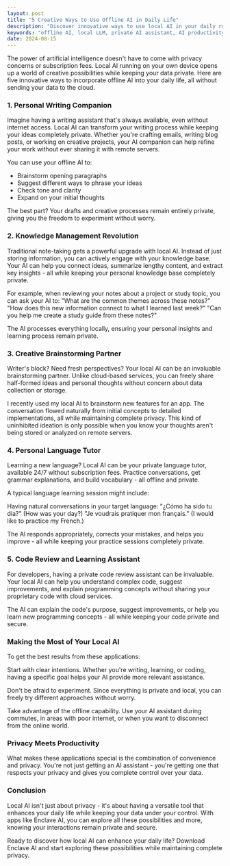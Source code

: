 ```yaml
---
layout: post
title: "5 Creative Ways to Use Offline AI in Daily Life"
description: "Discover innovative ways to use local AI in your daily routine. Learn how offline AI can enhance your productivity and creativity while maintaining privacy."
keywords: "offline AI, local LLM, private AI assistant, AI productivity, creative AI use, private computing"
date: 2024-08-15
---
```


The power of artificial intelligence doesn't have to come with privacy concerns or subscription fees. Local AI running on your own device opens up a world of creative possibilities while keeping your data private. Here are five innovative ways to incorporate offline AI into your daily life, all without sending your data to the cloud.

### 1. Personal Writing Companion

Imagine having a writing assistant that's always available, even without internet access. Local AI can transform your writing process while keeping your ideas completely private. Whether you're crafting emails, writing blog posts, or working on creative projects, your AI companion can help refine your work without ever sharing it with remote servers.

You can use your offline AI to:
- Brainstorm opening paragraphs
- Suggest different ways to phrase your ideas
- Check tone and clarity
- Expand on your initial thoughts

The best part? Your drafts and creative processes remain entirely private, giving you the freedom to experiment without worry.

### 2. Knowledge Management Revolution

Traditional note-taking gets a powerful upgrade with local AI. Instead of just storing information, you can actively engage with your knowledge base. Your AI can help you connect ideas, summarize lengthy content, and extract key insights - all while keeping your personal knowledge base completely private.

For example, when reviewing your notes about a project or study topic, you can ask your AI to:
"What are the common themes across these notes?"
"How does this new information connect to what I learned last week?"
"Can you help me create a study guide from these notes?"

The AI processes everything locally, ensuring your personal insights and learning process remain private.

### 3. Creative Brainstorming Partner

Writer's block? Need fresh perspectives? Your local AI can be an invaluable brainstorming partner. Unlike cloud-based services, you can freely share half-formed ideas and personal thoughts without concern about data collection or storage.

I recently used my local AI to brainstorm new features for an app. The conversation flowed naturally from initial concepts to detailed implementations, all while maintaining complete privacy. This kind of uninhibited ideation is only possible when you know your thoughts aren't being stored or analyzed on remote servers.

### 4. Personal Language Tutor

Learning a new language? Local AI can be your private language tutor, available 24/7 without subscription fees. Practice conversations, get grammar explanations, and build vocabulary - all offline and private.

A typical language learning session might include:

Having natural conversations in your target language:
"¿Cómo ha sido tu día?" (How was your day?)
"Je voudrais pratiquer mon français." (I would like to practice my French.)

The AI responds appropriately, corrects your mistakes, and helps you improve - all while keeping your practice sessions completely private.

### 5. Code Review and Learning Assistant

For developers, having a private code review assistant can be invaluable. Your local AI can help you understand complex code, suggest improvements, and explain programming concepts without sharing your proprietary code with cloud services.

The AI can explain the code's purpose, suggest improvements, or help you learn new programming concepts - all while keeping your code private and secure.

### Making the Most of Your Local AI

To get the best results from these applications:

Start with clear intentions. Whether you're writing, learning, or coding, having a specific goal helps your AI provide more relevant assistance.

Don't be afraid to experiment. Since everything is private and local, you can freely try different approaches without worry.

Take advantage of the offline capability. Use your AI assistant during commutes, in areas with poor internet, or when you want to disconnect from the online world.

### Privacy Meets Productivity

What makes these applications special is the combination of convenience and privacy. You're not just getting an AI assistant - you're getting one that respects your privacy and gives you complete control over your data.

### Conclusion

Local AI isn't just about privacy - it's about having a versatile tool that enhances your daily life while keeping your data under your control. With apps like Enclave AI, you can explore all these possibilities and more, knowing your interactions remain private and secure.

Ready to discover how local AI can enhance your daily life? Download Enclave AI and start exploring these possibilities while maintaining complete privacy.